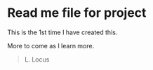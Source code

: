 Read me file for project
========================

This is the 1st time I have created this.

More to come as I learn more.

> L. Locus